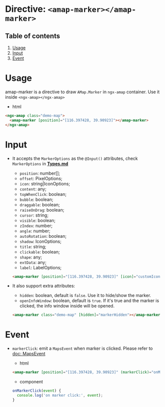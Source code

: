 # Directive: `<amap-marker></amap-marker>`

## Table of contents 
1. [Usage](#usage)
2. [Input](#input)
3. [Event](#event)

# Usage
amap-marker is a directive to draw `AMap.Marker` in `ngx-amap` container. Use it inside `<ngx-amap></ngx-amap>`

  + html
  ```html
  <ngx-amap class="demo-map">
    <amap-marker [position]="[116.397428, 39.90923]"></amap-marker>
  </ngx-amap>
  ```

# Input
+ It accepts the `MarkerOptions` as the `@Input()` attributes, check `MarkerOptions` in [**Types.md**](https://github.com/xieziyu/ngx-amap/blob/master/docs/Types.md)
  + `position`: number[];
  + `offset`: PixelOptions;
  + `icon`: string|IconOptions;
  + `content`: any;
  + `topWhenClick`: boolean;
  + `bubble`: boolean;
  + `draggable`: boolean;
  + `raiseOnDrag`: boolean;
  + `cursor`: string;
  + `visible`: boolean;
  + `zIndex`: number;
  + `angle`: number;
  + `autoRotation`: boolean;
  + `shadow`: IconOptions;
  + `title`: string;
  + `clickable`: boolean;
  + `shape`: any;
  + `extData`: any;
  + `label`: LabelOptions;
  ```html
  <amap-marker [position]="[116.397428, 39.90923]" [icon]="customIcon" [label]="customLabel"></amap-marker>
  ```

+ It also support extra attributes:
  + `hidden`: boolean, default is `false`. Use it to hide/show the marker.
  + `openInfoWindow`: boolean, default is `true`. If it's true and the marker is clicked, the info window inside will be opened.
  ```html
  <amap-marker class="demo-map" [hidden]="markerHidden"></amap-marker>
  ```

# Event
+ `markerClick`: emit a `MapsEvent` when marker is clicked. Please refer to [doc: MapsEvent](http://lbs.amap.com/api/javascript-api/reference/event)

  + html
  ```html
  <amap-marker [position]="[116.397428, 39.90923]" (markerClick)="onMarkerClick($event)"></amap-marker>
  ```

  + component
  ```typescript
  onMarkerClick(event) {
    console.log('on marker click:', event);
  }
  ```